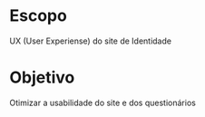 # Escopo
 UX (User Experiense) do site de Identidade

# Objetivo
Otimizar a usabilidade do site e dos questionários
